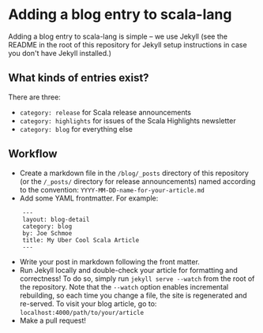 # Adding a blog entry to scala-lang

Adding a blog entry to scala-lang is simple – we use Jekyll (see the README in
the root of this repository for Jekyll setup instructions in case you don't
have Jekyll installed.)

## What kinds of entries exist?

There are three:

* `category: release` for Scala release announcements
* `category: highlights` for issues of the Scala Highlights newsletter
* `category: blog` for everything else

## Workflow

- Create a markdown file in the `/blog/_posts` directory of this repository (or the `/_posts/` directory for release announcements) named according to the convention: `YYYY-MM-DD-name-for-your-article.md`
- Add some YAML frontmatter. For example:

```
    ---
    layout: blog-detail
    category: blog
    by: Joe Schmoe
    title: My Uber Cool Scala Article
    ---
```

- Write your post in markdown following the front matter.
- Run Jekyll locally and double-check your article for formatting and correctness! To do so, simply run `jekyll serve --watch` from the root of the repository. Note that the `--watch` option enables incremental rebuilding, so each time you change a file, the site is regenerated and re-served. To visit your blog article, go to: `localhost:4000/path/to/your/article`
- Make a pull request!
